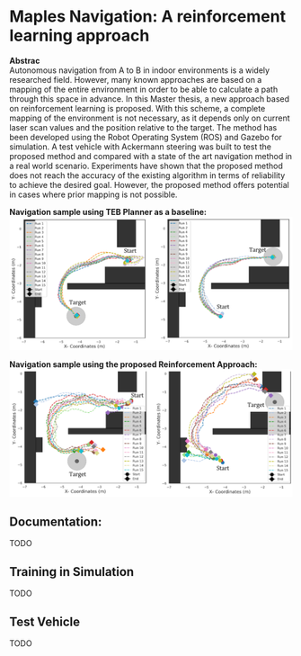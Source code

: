 # Maples Navigation: A reinforcement learning approach

**Abstrac**  
Autonomous navigation from A to B in indoor environments is a widely researched field.  However, many known approaches are based on a mapping of the entire environment in order to be able to calculate a path through this space in advance. In this Master thesis, a new approach based on reinforcement learning is proposed. With this scheme, a complete mapping of the environment is not necessary, as it depends only on current laser scan values and the position relative to the target. The method has been developed using the Robot Operating System (ROS) and Gazebo for simulation. A test vehicle with Ackermann steering was built to test the proposed method and compared  with a state of the art navigation method in a real world scenario.
Experiments have shown that the proposed method does not reach the accuracy of the existing algorithm in terms of reliability to achieve the desired goal. However, the proposed method offers potential in cases where prior mapping is not possible.

**Navigation sample using TEB Planner as a baseline:**  
![alt text](docs/traj_teb.PNG)

**Navigation sample using the proposed Reinforcement Approach:**  
![alt text](docs/traj_rl.PNG)

## Documentation:

TODO

## Training in Simulation

TODO

## Test Vehicle

TODO
